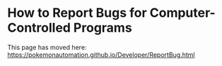 # How to Report Bugs for Computer-Controlled Programs

This page has moved here: https://pokemonautomation.github.io/Developer/ReportBug.html

